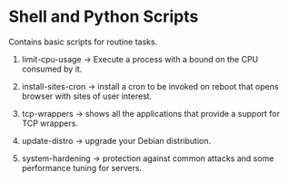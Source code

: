 # Shell and Python Scripts
Contains basic scripts for routine tasks.

1. limit-cpu-usage -> Execute a process with a bound on the CPU consumed by it.

2. install-sites-cron -> install a cron to be invoked on reboot that opens browser with sites of user interest.

3. tcp-wrappers -> shows all the applications that provide a support for TCP wrappers.

4. update-distro -> upgrade your Debian distribution.

5. system-hardening -> protection against common attacks and some performance tuning for servers. 
